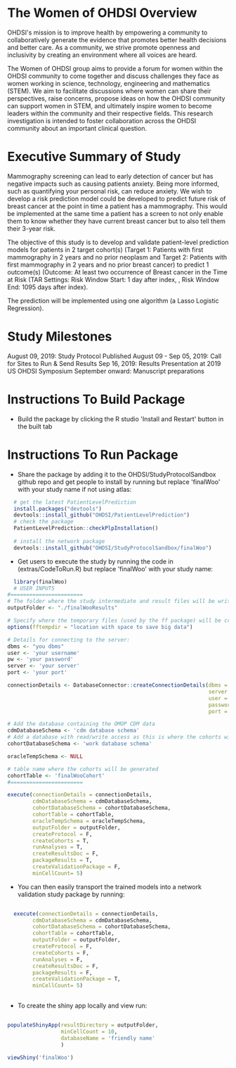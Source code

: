 The Women of OHDSI Overview
========================================================

OHDSI's mission is to improve health by empowering a community to collaboratively generate the evidence that promotes better health decisions and better care. As a community, we strive promote openness and inclusivity by creating an environment where all voices are heard.

The Women of OHDSI group aims to provide a forum for women within the OHDSI community to come together and discuss challenges they face as women working in science, technology, engineering and mathematics (STEM). We aim to facilitate discussions where women can share their perspectives, raise concerns, propose ideas on how the OHDSI community can support women in STEM, and ultimately inspire women to become leaders within the community and their respective fields. This research investigation is intended to foster collaboration across the OHDSI community about an important clinical question. 

Executive Summary of Study
========================================================

Mammography screening can lead to early detection of cancer but has negative impacts such as causing patients anxiety. Being more informed, such as quantifying your personal risk, can reduce anxiety.  We wish to develop a risk prediction model could be developed to predict future risk of breast cancer at the point in time a patient has a mammography.  This would be implemented at the same time a patient has a screen to not only enable them to know whether they have current breast cancer but to also tell them their 3-year risk.

The objective of this study is to develop and validate patient-level prediction models for patients in 2 target cohort(s) (Target 1: Patients with first mammography in 2 years and no prior neoplasm and Target 2: Patients with first mammography in 2 years and no prior breast cancer) to predict 1 outcome(s) (Outcome: At least two occurrence of Breast cancer in the Time at Risk (TAR Settings: Risk Window Start:  1 day after index, , Risk Window End:  1095 days after index).

The prediction will be implemented using one algorithm (a Lasso Logistic Regression).

Study Milestones
========================================================
August 09, 2019: Study Protocol Published
August 09 - Sep 05, 2019: Call for Sites to Run & Send Results
Sep 16, 2019: Results Presentation at 2019 US OHDSI Symposium
September onward: Manuscript preparations

Instructions To Build Package
===================

- Build the package by clicking the R studio 'Install and Restart' button in the built tab 

Instructions To Run Package
===================

- Share the package by adding it to the OHDSI/StudyProtocolSandbox github repo and get people to install by running but replace 'finalWoo' with your study name if not using atlas:
```r
  # get the latest PatientLevelPrediction
  install.packages("devtools")
  devtools::install_github("OHDSI/PatientLevelPrediction")
  # check the package
  PatientLevelPrediction::checkPlpInstallation()
  
  # install the network package
  devtools::install_github("OHDSI/StudyProtocolSandbox/finalWoo")
```

- Get users to execute the study by running the code in (extras/CodeToRun.R) but replace 'finalWoo' with your study name:
```r
  library(finalWoo)
  # USER INPUTS
#=======================
# The folder where the study intermediate and result files will be written:
outputFolder <- "./finalWooResults"

# Specify where the temporary files (used by the ff package) will be created:
options(fftempdir = "location with space to save big data")

# Details for connecting to the server:
dbms <- "you dbms"
user <- 'your username'
pw <- 'your password'
server <- 'your server'
port <- 'your port'

connectionDetails <- DatabaseConnector::createConnectionDetails(dbms = dbms,
                                                                server = server,
                                                                user = user,
                                                                password = pw,
                                                                port = port)

# Add the database containing the OMOP CDM data
cdmDatabaseSchema <- 'cdm database schema'
# Add a database with read/write access as this is where the cohorts will be generated
cohortDatabaseSchema <- 'work database schema'

oracleTempSchema <- NULL

# table name where the cohorts will be generated
cohortTable <- 'finalWooCohort'
#=======================

execute(connectionDetails = connectionDetails,
        cdmDatabaseSchema = cdmDatabaseSchema,
        cohortDatabaseSchema = cohortDatabaseSchema,
        cohortTable = cohortTable,
        oracleTempSchema = oracleTempSchema,
        outputFolder = outputFolder,
        createProtocol = F,
        createCohorts = T,
        runAnalyses = T,
        createResultsDoc = F,
        packageResults = T,
        createValidationPackage = F,
        minCellCount= 5)
```
- You can then easily transport the trained models into a network validation study package by running:
```r
  
  execute(connectionDetails = connectionDetails,
        cdmDatabaseSchema = cdmDatabaseSchema,
        cohortDatabaseSchema = cohortDatabaseSchema,
        cohortTable = cohortTable,
        outputFolder = outputFolder,
        createProtocol = F,
        createCohorts = F,
        runAnalyses = F,
        createResultsDoc = F,
        packageResults = F,
        createValidationPackage = T,
        minCellCount= 5)
  

```

- To create the shiny app locally and view run:
```r
  
populateShinyApp(resultDirectory = outputFolder,
                 minCellCount = 10, 
                 databaseName = 'friendly name'
                 ) 
        
viewShiny('finalWoo')
  

```
